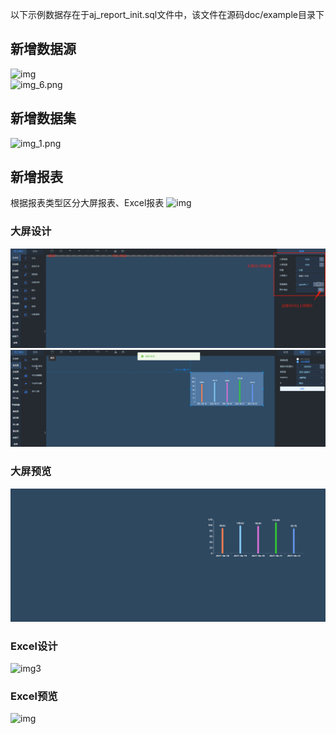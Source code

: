 以下示例数据存在于aj_report_init.sql文件中，该文件在源码doc/example目录下

## 新增数据源

![img](../picture/quickly/img_14.png) <br>
![img_6.png](../picture/quickly/img_6.png) <br>

## 新增数据集

![img_1.png](../picture/dateset/img_1.png) <br>

## 新增报表

根据报表类型区分大屏报表、Excel报表
![img](../picture/reportmanager/img.png) <br>

### 大屏设计

![img_2.png](../picture/dashboard/img_2.png) <br>
![img1](../picture/quickly/img_1.png) <br>

### 大屏预览

![img15](../picture/quickly/img_15.png) <br>

### Excel设计

![img3](../picture/excel/img_2.png) <br>

### Excel预览

![img](../picture/excel/img_5.png) <br>
